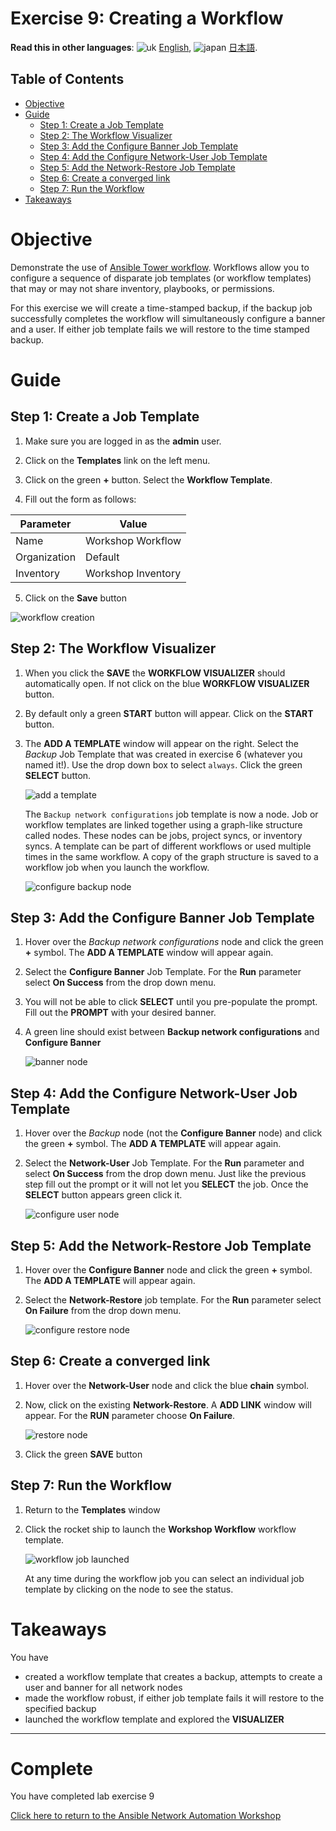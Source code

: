# Exercise 9: Creating a Workflow

**Read this in other languages**: ![uk](../../../images/uk.png) [English](README.md),  ![japan](../../../images/japan.png) [日本語](README.ja.md).

## Table of Contents

- [Objective](#objective)
- [Guide](#guide)
  - [Step 1: Create a Job Template](#step-1-create-a-job-template)
  - [Step 2: The Workflow Visualizer](#step-2-the-workflow-visualizer)
  - [Step 3: Add the Configure Banner Job Template](#step-3-add-the-configure-banner-job-template)
  - [Step 4: Add the Configure Network-User Job Template](#step-4-add-the-configure-network-user-job-template)
  - [Step 5: Add the Network-Restore Job Template](#step-5-add-the-network-restore-job-template)
  - [Step 6: Create a converged link](#step-6-create-a-converged-link)
  - [Step 7: Run the Workflow](#step-7-run-the-workflow)
- [Takeaways](#takeaways)

# Objective

Demonstrate the use of [Ansible Tower workflow](https://docs.ansible.com/ansible-tower/latest/html/userguide/workflows.html).  Workflows allow you to configure a sequence of disparate job templates (or workflow templates) that may or may not share inventory, playbooks, or permissions.

For this exercise we will create a time-stamped backup, if the backup job successfully completes the workflow will simultaneously configure a banner and a user.  If either job template fails we will restore to the time stamped backup.

# Guide

## Step 1: Create a Job Template

1. Make sure you are logged in as the **admin** user.

2. Click on the **Templates** link on the left menu.  

3. Click on the green **+** button. Select the **Workflow Template**.  

4. Fill out the form as follows:

| Parameter | Value |
|---|---|
| Name  | Workshop Workflow  |
|  Organization |  Default |
|  Inventory |  Workshop Inventory |

5. Click on the **Save** button

![workflow creation](images/workflow_create.gif)

## Step 2: The Workflow Visualizer

1. When you click the **SAVE** the **WORKFLOW VISUALIZER** should automatically open.  If not click on the blue **WORKFLOW VISUALIZER** button.  

2. By default only a green **START** button will appear.  Click on the **START** button.  

3. The **ADD A TEMPLATE** window will appear on the right.  Select the *Backup* Job Template that was created in exercise 6 (whatever you named it!).  Use the drop down box to select `always`.  Click the green **SELECT** button.

   ![add a template](images/add-a-template.png)

   The `Backup network configurations` job template is now a node.  Job or workflow templates are linked together using a graph-like structure called nodes. These nodes can be jobs, project syncs, or inventory syncs. A template can be part of different workflows or used multiple times in the same workflow. A copy of the graph structure is saved to a workflow job when you launch the workflow.

   ![configure backup node](images/configure-backup.png)

## Step 3: Add the Configure Banner Job Template

1. Hover over the *Backup network configurations* node and click the green **+** symbol.  The **ADD A TEMPLATE** window will appear again.

2. Select the **Configure Banner** Job Template.  For the **Run** parameter select **On Success** from the drop down menu.

3. You will not be able to click **SELECT** until you pre-populate the prompt.  Fill out the **PROMPT** with your desired banner.

4.  A green line should exist between **Backup network configurations** and **Configure Banner**

    ![banner node](images/configure-banner.png)

## Step 4: Add the Configure Network-User Job Template

1. Hover over the *Backup* node (not the **Configure Banner** node) and click the green **+** symbol.  The **ADD A TEMPLATE** will appear again.

2. Select the **Network-User** Job Template.  For the **Run** parameter and select **On Success** from the drop down menu.  Just like the previous step fill out the prompt or it will not let you **SELECT** the job.  Once the **SELECT** button appears green click it.

    ![configure user node](images/configure-user.png)


## Step 5: Add the Network-Restore Job Template

1.  Hover over the **Configure Banner** node and click the green **+** symbol.  The **ADD A TEMPLATE** will appear again.

2. Select the **Network-Restore** job template.  For the **Run** parameter select **On Failure** from the drop down menu.  

   ![configure restore node](images/configure-restore.png)

## Step 6: Create a converged link

1. Hover over the **Network-User** node and click the blue **chain** symbol.

2. Now, click on the existing **Network-Restore**.  A **ADD LINK** window will appear.  For the **RUN** parameter choose **On Failure**.

    ![restore node](images/completed-workflow.png)

3. Click the green **SAVE** button

## Step 7: Run the Workflow

1. Return to the **Templates** window

2. Click the rocket ship to launch the **Workshop Workflow** workflow template.

   ![workflow job launched](images/running-workflow.png)

    At any time during the workflow job you can select an individual job template by clicking on the node to see the status.

# Takeaways

You have
 - created a workflow template that creates a backup, attempts to create a user and banner for all network nodes
 - made the workflow robust, if either job template fails it will restore to the specified backup
 - launched the workflow template and explored the **VISUALIZER**

---

# Complete

You have completed lab exercise 9

[Click here to return to the Ansible Network Automation Workshop](../README.md)
